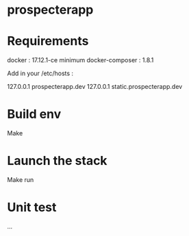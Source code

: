 # prospecterapp

# Requirements

docker          : 17.12.1-ce minimum
docker-composer : 1.8.1

Add in your /etc/hosts :

127.0.0.1 prospecterapp.dev
127.0.0.1 static.prospecterapp.dev

# Build env
Make

# Launch the stack
Make run

# Unit test
...
